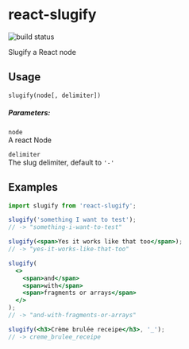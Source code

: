 # react-slugify

![build status](https://img.shields.io/circleci/project/github/martpie/react-slugify/master.svg?style=flat-square)

Slugify a React node

## Usage

```
slugify(node[, delimiter])
```

##### Parameters:

`node`<br />
A react Node

`delimiter`<br />
The slug delimiter, default to `'-'`

## Examples

```jsx
import slugify from 'react-slugify';

slugify('something I want to test');
// -> "something-i-want-to-test"

slugify(<span>Yes it works like that too</span>);
// -> "yes-it-works-like-that-too"

slugify(
  <>
    <span>and</span>
    <span>with</span>
    <span>fragments or arrays</span>
  </>
);
// -> "and-with-fragments-or-arrays"

slugify(<h3>Crème brulée receipe</h3>, '_');
// -> creme_brulee_receipe
```
